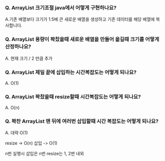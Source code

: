 ### Q. ArrayList 크기조절 java에서 어떻게 구현하나요?
A.기존 배열보다 크기가 1.5배 큰 새로운 배열을 생성하고 기존 데이터를 해당 배열에 복사합니다.


### Q. ArrayList 용량이 꽉찼을때 새로운 배열을 만들어 옮길때 크기를 어떻게 산정하나요?
A. 현재 크기 / 2 만큼 추가


### Q. ArrayList 제일 끝에 삽입하는 시간복잡도는 어떻게 되나요?
A. O(1)


### Q. ArrayList 꽉찼을때 resize할때 시간복잡도는 어떻게 되나요?
A. O(n)


### Q. 꽉찬 ArrayList 맨 뒤에 여러번 삽입할때 시간 복잡도는 어떻게 되나요?
A. 대략 O(1)

resize -> O(n)
삽입 -> O(1)

n번 실행시 삽입은 n번 resize는 1, 2번 내외
